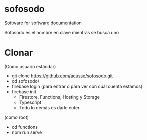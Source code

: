 # sofosodo
Software for software documentation

Sofosodo es el nombre en clave mientras se busca uno

# Clonar
(Como usuario estándar)
- git clone https://github.com/aeusse/sofosodo.git
- cd sofosodo/
- firebase login (para entrar o para ver con cuál cuenta estamos)
- firebase init
    - Firestore, Functions, Hosting y Storage
    - Typescript
    - Todo lo demás es darle enter

(como root)
- cd functions
- npm run serve
